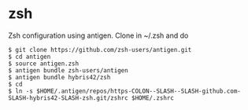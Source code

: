 zsh
===

Zsh configuration using antigen. Clone in ~/.zsh and do

```$ cd /tmp/
$ git clone https://github.com/zsh-users/antigen.git
$ cd antigen
$ source antigen.zsh
$ antigen bundle zsh-users/antigen
$ antigen bundle hybris42/zsh
$ cd
$ ln -s $HOME/.antigen/repos/https-COLON--SLASH--SLASH-github.com-SLASH-hybris42-SLASH-zsh.git/zshrc $HOME/.zshrc
```
